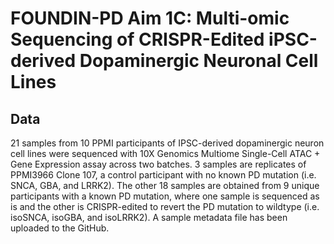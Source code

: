 # FOUNDIN-PD Aim 1C: Multi-omic Sequencing of CRISPR-Edited iPSC-derived Dopaminergic Neuronal Cell Lines 
## Data
21 samples from 10 PPMI participants of IPSC-derived dopaminergic neuron cell lines were sequenced with 10X Genomics Multiome Single-Cell ATAC + Gene Expression assay across two batches. 3 samples are replicates of PPMI3966 Clone 107, a control participant with no known PD mutation (i.e. SNCA, GBA, and LRRK2). The other 18 samples are obtained from 9 unique participants with a known PD mutation, where one sample is sequenced as is and the other is CRISPR-edited to revert the PD mutation to wildtype (i.e. isoSNCA, isoGBA, and isoLRRK2). A sample metadata file has been uploaded to the GitHub.
